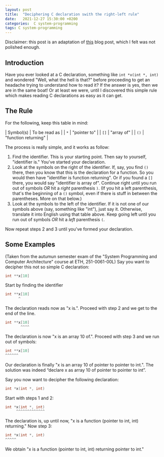 ```yaml
---
layout: post
title:  "Deciphering C declaration swith the right-left rule"
date:   2021-12-27 15:30:00 +0200
categories:  C system-programming
tags: C system-programming
---
```


Disclaimer: this post is an adaptation of [this](https://cseweb.ucsd.edu//~ricko/rt_lt.rule.html) blog post, which I felt was not polished enough.

## Introduction
Have you ever looked at a C declaration, something like `int *x(int *, int)` and wondered "Well, what the hell is that?" before proceeding to get an headache trying to understand how to read it? If the answer is yes, then we are in the same boat! Or at least we were, until I discovered this simple rule which makes reading C declarations as easy as it can get.

## The Rule
For the following, keep this table in mind:

| Symbol(s) | To be read as |
| `*` | "pointer to" |
| `[]` | "array of" |
| `()` | "function returning" |

The process is really simple, and it works as follow: 
1. Find the identifier.  This is your starting point.  Then say to yourself, "identifier is."  You've started your declaration.
2. Look at the symbols on the right of the identifier.  If, say, you find `()` there, then you know that this is the declaration for a function.  So you would then have "identifier is function returning".  Or if you found a  `[]` there, you would say "identifier is array of".  Continue right until you run out of symbols *OR* hit a *right* parenthesis `)`.  (If you hit a  left parenthesis, that's the beginning of a `()` symbol, even if there is stuff in between the parentheses.  More on that below.)
3. Look at the symbols to the left of the identifier.  If it is not one of our symbols above (say, something like "int"), just say it.  Otherwise, translate it into English using that table above.  Keep going left until you run out of symbols *OR* hit a *left* parenthesis `(`.  

Now repeat steps 2 and 3 until you've formed your declaration.

## Some Examples
(Taken from the autumun semester exam of the "System Programming and Computer Architecture" course at ETH, 251-0061-00L)
Say you want to decipher this not so simple C declaration: 
```c
int **x[10]
```
Start by finding the identifier
```c
int **x[10]
      ^
```
The declaration reads now as "x is.". Proceed with step 2 and we get to the end of the line.
```c
int **x[10]
       ^^^^
```
The declaration is now "x is an array 10 of.".
Proceed with step 3 and we run out of symbols:
```c
int **x[10]
^^^^^^
```
Our declaration is finally "x is an array 10 of pointer to pointer to int.".
The solution was indeed “declare x as array 10 of pointer to pointer to int”.

Say you now want to decipher the following declaration:
```c
int *x(int *, int)
```
Start with steps 1 and 2:
```c
int *x(int *, int)
     ^^^^^^^^^^^^^
```
The declaration is, up until now, "x is a function (pointer to int, int) returning."
Now step 3:
```c
int *x(int *, int)
^^^^^
```
We obtain "x is a function (pointer to int, int) returning pointer to int."

